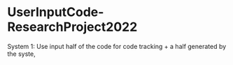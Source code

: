 # UserInputCode-ResearchProject2022
System 1: Use input half of the code for code tracking + a half generated by the syste, 
